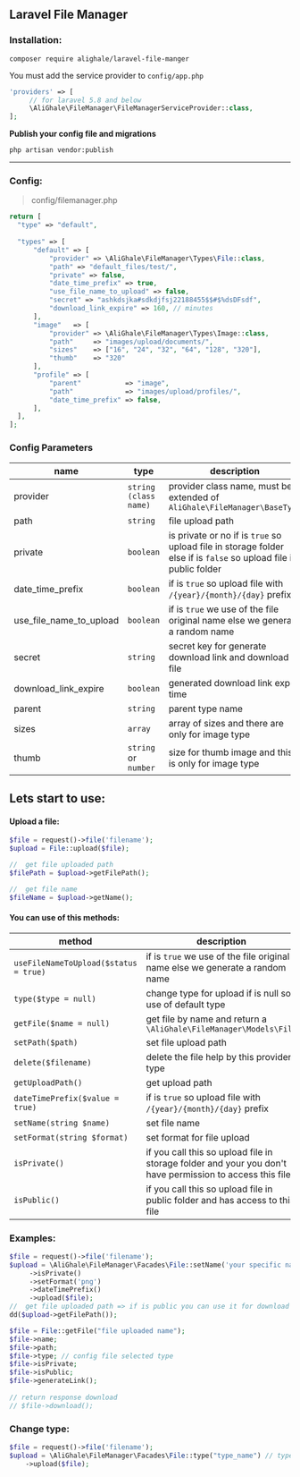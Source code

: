 ﻿## Laravel File Manager

### Installation:
```
composer require alighale/laravel-file-manger
```

You must add the service provider to `config/app.php`
``` php
'providers' => [
	 // for laravel 5.8 and below
	 \AliGhale\FileManager\FileManagerServiceProvider::class,
];
```

**Publish your config file and migrations**

```
php artisan vendor:publish
```
<hr>

### Config:
> config/filemanager.php
``` php
return [  
  "type" => "default",  
  
  "types" => [  
	  "default" => [  
		  "provider" => \AliGhale\FileManager\Types\File::class,  
		  "path" => "default_files/test/",  
		  "private" => false,  
		  "date_time_prefix" => true,  
		  "use_file_name_to_upload" => false,  
		  "secret" => "ashkdsjka#sdkdjfsj22188455$$#$%dsDFsdf",  
		  "download_link_expire" => 160, // minutes  
	  ],
      "image"   => [
          "provider" => \AliGhale\FileManager\Types\Image::class,
          "path"     => "images/upload/documents/",
          "sizes"    => ["16", "24", "32", "64", "128", "320"],
          "thumb"    => "320"
      ],
      "profile" => [
          "parent"           => "image",
          "path"             => "images/upload/profiles/",
          "date_time_prefix" => false,
      ],  
  ],  
];
```

### Config Parameters


| name          | type         | description               |
|---------------|--------------|---------------------------|
| provider      | `string (class name)`| provider class name, must be extended of `AliGhale\FileManager\BaseType`                           |
|path           | `string`     | file upload path          |
|private        | `boolean`    | is private or no if is `true` so upload file in storage folder else if is `false` so upload file in public folder |
|date_time_prefix|`boolean`    | if is `true` so upload file with `/{year}/{month}/{day}` prefix|
|use_file_name_to_upload| `boolean`| if is `true` we use of the file original name else we generate a random name|
|secret         |`string`      | secret key for generate download link and download file|
|download_link_expire|`boolean`|generated download link expire time|
|parent         |`string`      |parent type name          |
|sizes          |`array`       |array of sizes and there are only for image type|
|thumb          |`string` or `number`|size for thumb image and this is only for image type|


## Lets start to use:

#### Upload a file:
```php
$file = request()->file('filename');
$upload = File::upload($file);

//	get file uploaded path
$filePath = $upload->getFilePath();

//	get file name  
$fileName = $upload->getName();
```

#### You can use of this methods:

| method                       		   |description              					 |
|--------------------------------------|---------------------------------------------|
| `useFileNameToUpload($status = true)`|if is `true` we use of the file original name else we generate a random name|
|`type($type = null)`       		   |change type for upload if is null so use of default type|
|`getFile($name = null)`       		   |get file by name and return a `\AliGhale\FileManager\Models\File`|
| `setPath($path)`                     |set file upload path                	     |
| `delete($filename)`                  |delete the file help by this provider type   |
| `getUploadPath()`                    |get upload path                	        	 |
| `dateTimePrefix($value = true)`      |if is `true` so upload file with `/{year}/{month}/{day}` prefix|
| `setName(string $name)`              |set file name                	        				 |
| `setFormat(string $format)`          |set format for file upload                	 |
| `isPrivate()`                        | if you call this so upload file in storage folder and your you don't have permission to access this file|
| `isPublic()`                         |if you call this so upload file in public folder and has access to this file|


### Examples:
```php
$file = request()->file('filename');  
$upload = \AliGhale\FileManager\Facades\File::setName('your specific name')  
	 ->isPrivate()  
	 ->setFormat('png')  
	 ->dateTimePrefix()  
	 ->upload($file);
//	get file uploaded path => if is public you can use it for download
dd($upload->getFilePath());
```
```php
$file = File::getFile("file uploaded name");  
$file->name;  
$file->path;  
$file->type; // config file selected type  
$file->isPrivate;  
$file->isPublic;  
$file->generateLink();  
  
// return response download  
// $file->download();
```

### Change type:
```php
$file = request()->file('filename');  
$upload = \AliGhale\FileManager\Facades\File::type("type_name") // type name in config file (filemanager.php)
    ->upload($file);
```